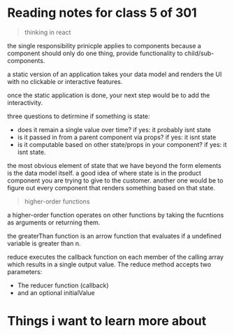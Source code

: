 # Reading notes for class 5 of 301

>thinking in react

the single responsibility prinicple applies to components because a component should only do one thing, provide functionality to child/sub-components.

a static version of an application takes your data model and renders the UI with no clickable or interactive features. 

once the static application is done, your next step would be to add the interactivity.

three questions to detirmine if something is state:

- does it remain a single value over time? if yes: it probably isnt state
- is it passed in from a parent component via props? if yes: it isnt state
- is it computable based on other state/props in your component? if yes: it  isnt state.

the most obvious element of state that we have beyond the form elements is the data model itself. a good idea of where state is in the product component you are trying to give to the customer. another one would be to figure out every component that renders something based on that state. 

> higher-order functions

a higher-order function operates on other functions by taking the fucntions as arguments or returning them.

the greaterThan function is an arrow function that evaluates if a undefined variable is greater than n.

reduce executes the callback function on each member of the calling array which results in a single output value. The reduce method accepts two parameters: 
- The reducer function (callback)
- and an optional initialValue

# Things i want to learn more about